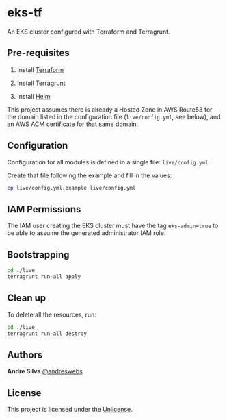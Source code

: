 # eks-tf

An EKS cluster configured with Terraform and Terragrunt.


## Pre-requisites

1. Install [Terraform](https://learn.hashicorp.com/tutorials/terraform/install-cli)

2. Install [Terragrunt](https://terragrunt.gruntwork.io/docs/getting-started/install/)

3. Install [Helm](https://helm.sh/docs/intro/install/)

This project assumes there is already a Hosted Zone in AWS Route53 for the domain listed in the configuration file (`live/config.yml`, see below), and an AWS ACM certificate for that same domain.


## Configuration

Configuration for all modules is defined in a single file: `live/config.yml`.

Create that file following the example and fill in the values:

```sh
cp live/config.yml.example live/config.yml
```


## IAM Permissions

The IAM user creating the EKS cluster must have the tag `eks-admin=true` to be able to assume the generated administrator IAM role.


## Bootstrapping

```sh
cd ./live
terragrunt run-all apply
```


## Clean up

To delete all the resources, run:

```sh
cd ./live
terragrunt run-all destroy
```


## Authors

**Andre Silva** [@andreswebs](https://github.com/andreswebs)


## License

This project is licensed under the [Unlicense](UNLICENSE.md).
